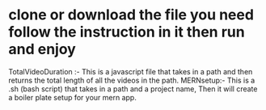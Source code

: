 # clone or download the file you need follow the instruction in it then run and enjoy
 TotalVideoDuration :- This is a javascript file that takes in a path and then returns the total length of all the videos in the path.
MERNsetup:- This is a .sh (bash script) that takes in a path and a project name, Then it will create a boiler plate setup for your mern app.

